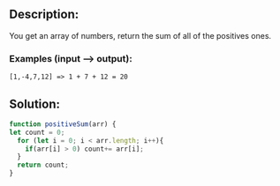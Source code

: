 ## Description:

You get an array of numbers, return the sum of all of the positives ones.

### Examples (input --> output):
```
[1,-4,7,12] => 1 + 7 + 12 = 20
```

 ## Solution:
 
```javascript
function positiveSum(arr) {
let count = 0;
  for (let i = 0; i < arr.length; i++){
    if(arr[i] > 0) count+= arr[i];
  }
  return count;
}
```